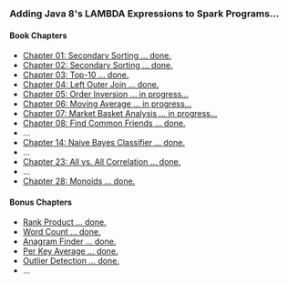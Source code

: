 ### Adding Java 8's LAMBDA Expressions to Spark Programs...

#### Book Chapters
* [Chapter 01: Secondary Sorting ... done.](../src/main/java/org/dataalgorithms/chap01/)
* [Chapter 02: Secondary Sorting ... done.](../src/main/java/org/dataalgorithms/chap02/)
* [Chapter 03: Top-10 ... done.](../src/main/java/org/dataalgorithms/chap03/)
* [Chapter 04: Left Outer Join ... done.](../src/main/java/org/dataalgorithms/chap04/)
* [Chapter 05: Order Inversion ... in progress...](../src/main/java/org/dataalgorithms/chap05/)
* [Chapter 06: Moving Average ... in progress...](../src/main/java/org/dataalgorithms/chap06/)
* [Chapter 07: Market Basket Analysis ... in progress...](../src/main/java/org/dataalgorithms/chap07/)
* [Chapter 08: Find Common Friends ... done.](../src/main/java/org/dataalgorithms/chap08/)
* ...
* [Chapter 14: Naive Bayes Classifier ... done.](../src/main/java/org/dataalgorithms/chap14/)
* ...
* [Chapter 23: All vs. All Correlation ... done.](../src/main/java/org/dataalgorithms/chap23/)
* ...
* [Chapter 28: Monoids ... done.](../src/main/java/org/dataalgorithms/chap28/)

#### Bonus Chapters
* [Rank Product   ... done.](../src/main/java/org/dataalgorithms/bonus/rankproduct/)
* [Word Count     ... done.](../src/main/java/org/dataalgorithms/bonus/wordcount/)
* [Anagram Finder ... done.](../src/main/java/org/dataalgorithms/bonus/anagram/)
* [Per Key Average ... done.](../src/main/java/org/dataalgorithms/bonus/perkeyaverage/)
* [Outlier Detection ... done.](../src/main/java/org/dataalgorithms/bonus/outlierdetection/spark/)
* ...